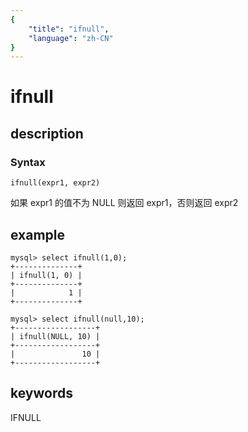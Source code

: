 ```yaml
---
{
    "title": "ifnull",
    "language": "zh-CN"
}
---
```


<!-- 
Licensed to the Apache Software Foundation (ASF) under one
or more contributor license agreements.  See the NOTICE file
distributed with this work for additional information
regarding copyright ownership.  The ASF licenses this file
to you under the Apache License, Version 2.0 (the
"License"); you may not use this file except in compliance
with the License.  You may obtain a copy of the License at

  http://www.apache.org/licenses/LICENSE-2.0

Unless required by applicable law or agreed to in writing,
software distributed under the License is distributed on an
"AS IS" BASIS, WITHOUT WARRANTIES OR CONDITIONS OF ANY
KIND, either express or implied.  See the License for the
specific language governing permissions and limitations
under the License.
-->

# ifnull
## description
### Syntax

`ifnull(expr1, expr2)`


如果 expr1 的值不为 NULL 则返回 expr1，否则返回 expr2

## example

```
mysql> select ifnull(1,0);
+--------------+
| ifnull(1, 0) |
+--------------+
|            1 |
+--------------+

mysql> select ifnull(null,10);
+------------------+
| ifnull(NULL, 10) |
+------------------+
|               10 |
+------------------+
```
## keywords
IFNULL
